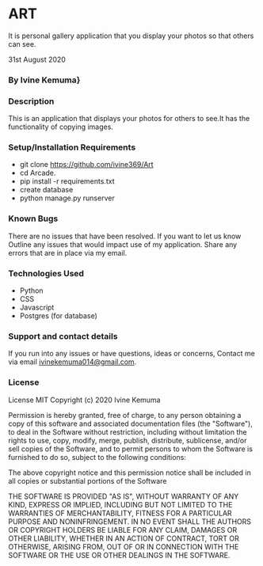 # ART

It is personal gallery application that you display your photos so that others can see.

31st August 2020

### By Ivine Kemuma}

### Description
 This is an application that displays your photos for others to see.It has the functionality of copying images.

### Setup/Installation Requirements

* git clone https://github.com/ivine369/Art
* cd Arcade.
* pip install -r requirements.txt
* create database
* python manage.py runserver

### Known Bugs

 There are no issues that have been resolved. If you want to let us know Outline any issues that would impact use of my application. Share any errors that are in place via my email.
 

### Technologies Used

* Python 
* CSS 
* Javascript
* Postgres (for database)

### Support and contact details

If you run into any issues or have questions, ideas or concerns,
Contact me via email ivinekemuma014@gmail.com.


### License

License
MIT Copyright (c) 2020 Ivine Kemuma

Permission is hereby granted, free of charge, to any person obtaining a copy of this software and associated documentation files (the "Software"), to deal in the Software without restriction, including without limitation the rights to use, copy, modify, merge, publish, distribute, sublicense, and/or sell copies of the Software, and to permit persons to whom the Software is furnished to do so, subject to the following conditions:

The above copyright notice and this permission notice shall be included in all copies or substantial portions of the Software

THE SOFTWARE IS PROVIDED "AS IS", WITHOUT WARRANTY OF ANY KIND, EXPRESS OR IMPLIED, INCLUDING BUT NOT LIMITED TO THE WARRANTIES OF MERCHANTABILITY, FITNESS FOR A PARTICULAR PURPOSE AND NONINFRINGEMENT. IN NO EVENT SHALL THE AUTHORS OR COPYRIGHT HOLDERS BE LIABLE FOR ANY CLAIM, DAMAGES OR OTHER LIABILITY, WHETHER IN AN ACTION OF CONTRACT, TORT OR OTHERWISE, ARISING FROM, OUT OF OR IN CONNECTION WITH THE SOFTWARE OR THE USE OR OTHER DEALINGS IN THE SOFTWARE.